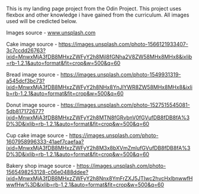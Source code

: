 This is my landing page project from the Odin Project. This project uses flexbox and other knowledge i have gained from the curriculum. All images used will be credicted below.

Images source - 
www.unsplash.com

Cake image source - https://images.unsplash.com/photo-1566121933407-3c7ccdd26763?ixid=MnwxMjA3fDB8MHxzZWFyY2h8Mjl8fGNha2V8ZW58MHx8MHx8&ixlib=rb-1.2.1&auto=format&fit=crop&w=500&q=60

Bread image source - https://images.unsplash.com/photo-1549931319-a545dcf3bc73?ixid=MnwxMjA3fDB8MHxzZWFyY2h8NHx8YnJlYWR8ZW58MHx8MHx8&ixlib=rb-1.2.1&auto=format&fit=crop&w=500&q=60

Donut image source - https://images.unsplash.com/photo-1527515545081-5db817172677?ixid=MnwxMjA3fDB8MHxzZWFyY2h8MTN8fGRvbnV0fGVufDB8fDB8fA%3D%3D&ixlib=rb-1.2.1&auto=format&fit=crop&w=500&q=60

Cup cake image source - https://images.unsplash.com/photo-1607958996333-41aef7caefaa?ixid=MnwxMjA3fDB8MHxzZWFyY2h8M3x8bXVmZmlufGVufDB8fDB8fA%3D%3D&ixlib=rb-1.2.1&auto=format&fit=crop&w=500&q=60 

Bakery shop image source - https://images.unsplash.com/photo-1565498253128-c06e0488ddee?ixid=MnwxMjA3fDB8MHxzZWFyY2h8Nnx8YmFrZXJ5JTIwc2hvcHxlbnwwfHwwfHw%3D&ixlib=rb-1.2.1&auto=format&fit=crop&w=500&q=60
